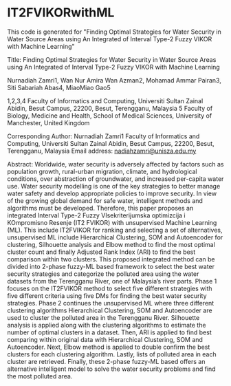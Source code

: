 # IT2FVIKORwithML
This code is generated for "Finding Optimal Strategies for Water Security in Water Source Areas using An Integrated of Interval Type-2 Fuzzy VIKOR with Machine Learning"  

Title: Finding Optimal Strategies for Water Security in Water Source Areas using An Integrated of Interval Type-2 Fuzzy VIKOR with Machine Learning 

Nurnadiah Zamri1, Wan Nur Amira Wan Azman2, Mohamad Ammar Pairan3, Siti Sabariah Abas4, MiaoMiao Gao5

1,2,3,4 Faculty of Informatics and Computing, Universiti Sultan Zainal Abidin, Besut Campus, 22200, Besut, Terengganu, Malaysia
5 Faculty of Biology, Medicine and Health, School of Medical Sciences, University of Manchester, United Kingdom

Corresponding Author:
Nurnadiah Zamri1
Faculty of Informatics and Computing, Universiti Sultan Zainal Abidin, Besut Campus, 22200, Besut, Terengganu, Malaysia 
Email address: nadiahzamri@unisza.edu.my


Abstract:
Worldwide, water security is adversely affected by factors such as population growth, rural-urban migration, climate, and hydrological conditions, over abstraction of groundwater, and increased per-capita water use. Water security modelling is one of the key strategies to better manage water safety and develop appropriate policies to improve security. In view of the growing global demand for safe water, intelligent methods and algorithms must be developed. Therefore, this paper proposes an integrated Interval Type-2 Fuzzy VIsekriterijumska optimizcija i KOmpromisno Resenje (IT2 FVIKOR) with unsupervised Machine Learning (ML). This include IT2FVIKOR for ranking and selecting a set of alternatives, unsupervised ML include Hierarchical Clustering, SOM and Autoencoder for clustering, Silhouette analysis and Elbow method to find the most optimal cluster count and finally Adjusted Rank Index (ARI) to find the best comparison within two clusters. This proposed integrated method can be divided into 2-phase fuzzy-ML based framework to select the best water security strategies and categorize the polluted area using the water datasets from the Terengganu River, one of Malaysia’s river parts. Phase 1 focuses on the IT2FVIKOR method to select five different strategies with five different criteria using five DMs for finding the best water security strategies. Phase 2 continues the unsupervised ML where three different clustering algorithms Hierarchical Clustering, SOM and Autoencoder are used to cluster the polluted area in the Terengganu River. Silhouette analysis is applied along with the clustering algorithms to estimate the number of optimal clusters in a dataset. Then, ARI is applied to find best comparing within original data with Hierarchical Clustering, SOM and Autoencoder. Next, Elbow method is applied to double confirm the best clusters for each clustering algorithm. Lastly, lists of polluted area in each cluster are retrieved. Finally, these 2-phase fuzzy-ML based offers an alternative intelligent model to solve the water security problems and find the most polluted area. 
